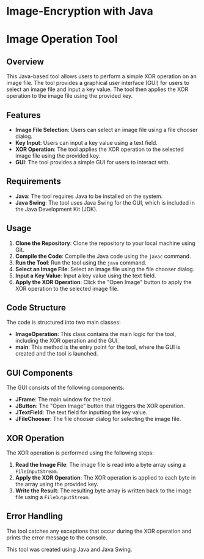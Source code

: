 # Image-Encryption with Java

**Image Operation Tool**
==========================

**Overview**
------------

This Java-based tool allows users to perform a simple XOR operation on an image file. The tool provides a graphical user interface (GUI) for users to select an image file and input a key value. The tool then applies the XOR operation to the image file using the provided key.

**Features**
------------

*   **Image File Selection**: Users can select an image file using a file chooser dialog.
*   **Key Input**: Users can input a key value using a text field.
*   **XOR Operation**: The tool applies the XOR operation to the selected image file using the provided key.
*   **GUI**: The tool provides a simple GUI for users to interact with.

**Requirements**
---------------

*   **Java**: The tool requires Java to be installed on the system.
*   **Java Swing**: The tool uses Java Swing for the GUI, which is included in the Java Development Kit (JDK).

**Usage**
---------

1.  **Clone the Repository**: Clone the repository to your local machine using Git.
2.  **Compile the Code**: Compile the Java code using the `javac` command.
3.  **Run the Tool**: Run the tool using the `java` command.
4.  **Select an Image File**: Select an image file using the file chooser dialog.
5.  **Input a Key Value**: Input a key value using the text field.
6.  **Apply the XOR Operation**: Click the "Open Image" button to apply the XOR operation to the selected image file.

**Code Structure**
-----------------

The code is structured into two main classes:

*   **ImageOperation**: This class contains the main logic for the tool, including the XOR operation and the GUI.
*   **main**: This method is the entry point for the tool, where the GUI is created and the tool is launched.

**GUI Components**
------------------

The GUI consists of the following components:

*   **JFrame**: The main window for the tool.
*   **JButton**: The "Open Image" button that triggers the XOR operation.
*   **JTextField**: The text field for inputting the key value.
*   **JFileChooser**: The file chooser dialog for selecting the image file.

**XOR Operation**
----------------

The XOR operation is performed using the following steps:

1.  **Read the Image File**: The image file is read into a byte array using a `FileInputStream`.
2.  **Apply the XOR Operation**: The XOR operation is applied to each byte in the array using the provided key.
3.  **Write the Result**: The resulting byte array is written back to the image file using a `FileOutputStream`.

**Error Handling**
-----------------

The tool catches any exceptions that occur during the XOR operation and prints the error message to the console.


This tool was created using Java and Java Swing.
